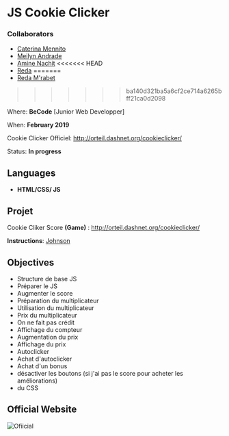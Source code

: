 # JS Cookie Clicker

### Collaborators

* [Caterina Mennito](https://github.com/caterinamennito)
* [Meilyn Andrade](https://github.com/meilyn/)
* [Amine Nachit](https://github.com/webmaster83)
<<<<<<< HEAD
* [Reda](https://github.com/redamrabet)
=======
* [Reda M'rabet](https://github.com/redamrabet)
>>>>>>> ba140d321ba5a6cf2ce714a6265bff21ca0d2098

Where: **BeCode** [Junior Web Developper]

When: **February 2019** 

Cookie Clicker Officiel: http://orteil.dashnet.org/cookieclicker/

Status: **In progress**

## Languages
* __HTML/CSS/ JS__

## Projet

Cookie Cliker Score **(Game)**  : http://orteil.dashnet.org/cookieclicker/

**Instructions**: [Johnson](https://github.com/becodeorg/BXL-Johnson-3.9/tree/master/Projets/coockie-clicker)

## Objectives

* Structure de base JS
* Préparer le JS
* Augmenter le score
* Préparation du multiplicateur
* Utilisation du multiplicateur
* Prix du multiplicateur
* On ne fait pas crédit
* Affichage du compteur
* Augmentation du prix
* Affichage du prix
* Autoclicker
* Achat d'autoclicker
* Achat d'un bonus
* désactiver les boutons (si j'ai pas le score pour acheter les améliorations)
* du CSS

## Official Website
![Ofiicial](cookieclicker.png)




